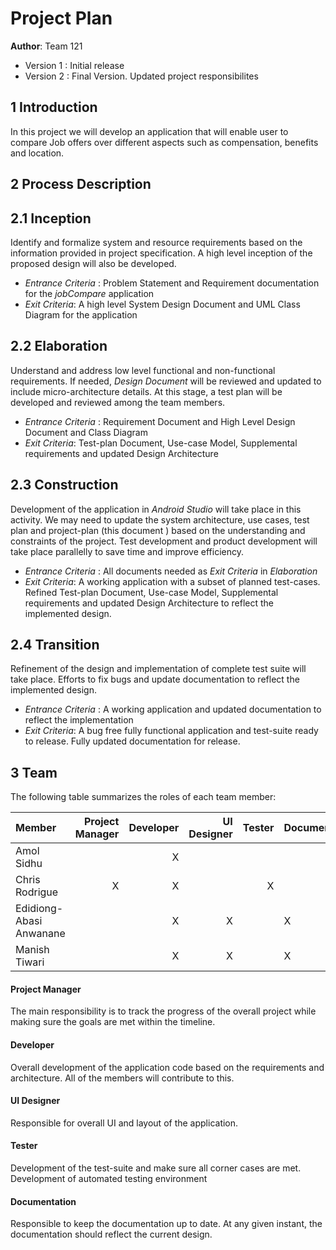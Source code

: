 # Project Plan

**Author**: Team 121

- Version 1 : Initial release
- Version 2 : Final Version. Updated project responsibilites

## 1 Introduction

In this project we will develop an application that will enable user  to compare Job offers over different aspects such as compensation, benefits and  location. 

## 2 Process Description

## 2.1 Inception

Identify  and formalize system and resource requirements based on the information provided in project  specification. A high level inception of the proposed design will  also be developed.

- *Entrance Criteria* : Problem Statement and Requirement documentation for  the *jobCompare* application
- *Exit Criteria*:  A high level System Design Document and  UML Class Diagram for the application

## 2.2 Elaboration

Understand and address low level functional and non-functional requirements. If needed, *Design Document* will be reviewed and updated to include micro-architecture details. At this stage, a test plan will be developed and reviewed among the team members.

- *Entrance Criteria* : Requirement Document and High Level Design Document and Class Diagram
- *Exit Criteria*:  Test-plan Document, Use-case Model, Supplemental requirements  and updated Design Architecture

## 2.3 Construction

Development of the application in *Android Studio* will take place in this activity. We may need to update the system architecture, use cases, test plan and project-plan (this document ) based on the understanding and constraints of the project. Test development and product development will take place parallelly to save time and improve efficiency.

- *Entrance Criteria* : All documents needed as *Exit Criteria* in *Elaboration*
- *Exit Criteria*:  A working application with a subset of planned test-cases. Refined Test-plan Document, Use-case Model, Supplemental requirements  and updated Design Architecture to reflect the implemented design.

## 2.4 Transition

Refinement of the design and implementation of complete test suite will take place. Efforts to fix bugs and update documentation to reflect the implemented design.

- *Entrance Criteria* : A working application and updated documentation to reflect the implementation
- *Exit Criteria*:  A bug free fully functional application and test-suite ready to release. Fully updated documentation for release.



## 3 Team



The following table summarizes the roles of each team member:

| Member                  | Project Manager | Developer | UI Designer | Tester | Documentation |
| :---------------------- | --------------: | --------: | ----------: | -----: | ------------- |
| Amol Sidhu              |                 |         X |             |        |               |
| Chris Rodrigue          |               X |         X |             |      X |               |
| Edidiong-Abasi Anwanane |                 |         X |           X |        | X             |
| Manish Tiwari           |                 |         X |           X |        | X             |

#### Project Manager

The main responsibility is to  track the progress of the overall project  while making sure the goals are met within the timeline.

#### Developer

Overall development of the application code based on the requirements and architecture. All of the members will contribute to this.

#### UI Designer

Responsible for overall UI and layout of the application. 

#### Tester

Development of the test-suite and make sure all corner cases are met. Development of automated testing environment

#### Documentation

Responsible to keep the documentation up to date. At any given instant, the documentation should reflect the current design.
